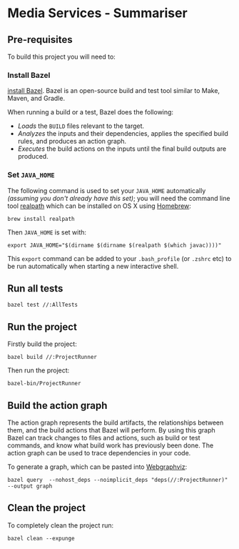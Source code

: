 # Media Services - Summariser

## Pre-requisites

To build this project you will need to:

### Install Bazel
[install Bazel](https://docs.bazel.build/versions/master/install.html). Bazel is
an open-source build and test tool similar to Make, Maven, and Gradle.

When running a build or a test, Bazel does the following:

- _Loads_ the `BUILD` files relevant to the target.
- _Analyzes_ the inputs and their dependencies, applies the specified build rules, and produces an action graph.
- _Executes_ the build actions on the inputs until the final build outputs are produced.

### Set `JAVA_HOME`

The following command is used to set your `JAVA_HOME` automatically _(assuming
you don't already have this set)_; you will need the command line tool
[realpath](http://man7.org/linux/man-pages/man3/realpath.3.html) which can be
installed on OS X using [Homebrew](https://brew.sh/):

```
brew install realpath
```

Then `JAVA_HOME` is set with:

```
export JAVA_HOME="$(dirname $(dirname $(realpath $(which javac))))"
```

This `export` command can be added to your `.bash_profile` (or `.zshrc` etc) to
be run automatically when starting a new interactive shell.

## Run all tests

```
bazel test //:AllTests
```

## Run the project

Firstly build the project:

```
bazel build //:ProjectRunner
```

Then run the project:

```
bazel-bin/ProjectRunner
```

## Build the action graph

The action graph represents the build artifacts, the relationships between them,
and the build actions that Bazel will perform. By using this graph Bazel can
track changes to files and actions, such as build or test commands, and know
what build work has previously been done. The action graph can be used to trace
dependencies in your code.

To generate a graph, which can be pasted into
[Webgraphviz](http://www.webgraphviz.com/):

```
bazel query  --nohost_deps --noimplicit_deps "deps(//:ProjectRunner)" --output graph
```

## Clean the project

To completely clean the project run:

```
bazel clean --expunge
```
